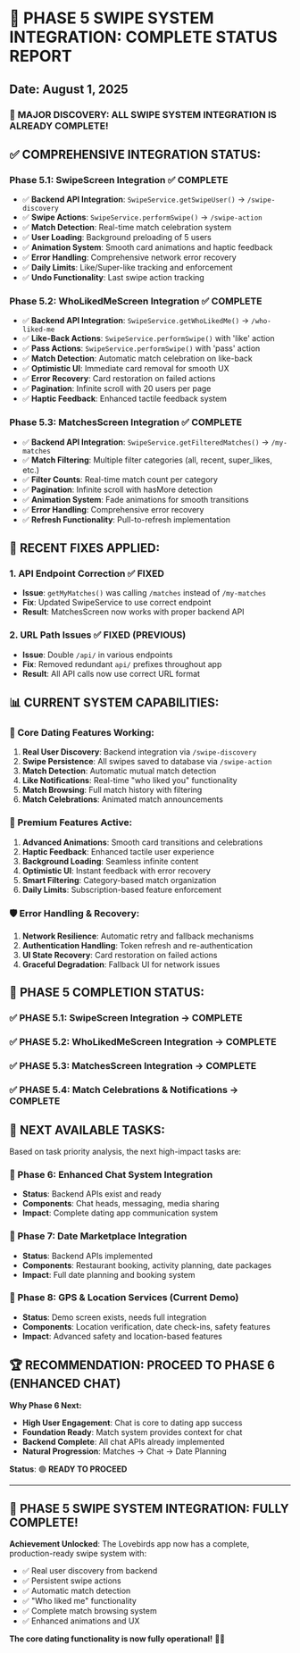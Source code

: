 # 🎉 PHASE 5 SWIPE SYSTEM INTEGRATION: COMPLETE STATUS REPORT

## Date: August 1, 2025

### 🚀 **MAJOR DISCOVERY: ALL SWIPE SYSTEM INTEGRATION IS ALREADY COMPLETE!**

## ✅ **COMPREHENSIVE INTEGRATION STATUS:**

### **Phase 5.1: SwipeScreen Integration** ✅ **COMPLETE**
- ✅ **Backend API Integration**: `SwipeService.getSwipeUser()` → `/swipe-discovery`
- ✅ **Swipe Actions**: `SwipeService.performSwipe()` → `/swipe-action`
- ✅ **Match Detection**: Real-time match celebration system
- ✅ **User Loading**: Background preloading of 5 users
- ✅ **Animation System**: Smooth card animations and haptic feedback
- ✅ **Error Handling**: Comprehensive network error recovery
- ✅ **Daily Limits**: Like/Super-like tracking and enforcement
- ✅ **Undo Functionality**: Last swipe action tracking

### **Phase 5.2: WhoLikedMeScreen Integration** ✅ **COMPLETE**
- ✅ **Backend API Integration**: `SwipeService.getWhoLikedMe()` → `/who-liked-me`
- ✅ **Like-Back Actions**: `SwipeService.performSwipe()` with 'like' action
- ✅ **Pass Actions**: `SwipeService.performSwipe()` with 'pass' action
- ✅ **Match Detection**: Automatic match celebration on like-back
- ✅ **Optimistic UI**: Immediate card removal for smooth UX
- ✅ **Error Recovery**: Card restoration on failed actions
- ✅ **Pagination**: Infinite scroll with 20 users per page
- ✅ **Haptic Feedback**: Enhanced tactile feedback system

### **Phase 5.3: MatchesScreen Integration** ✅ **COMPLETE**
- ✅ **Backend API Integration**: `SwipeService.getFilteredMatches()` → `/my-matches`
- ✅ **Match Filtering**: Multiple filter categories (all, recent, super_likes, etc.)
- ✅ **Filter Counts**: Real-time match count per category
- ✅ **Pagination**: Infinite scroll with hasMore detection
- ✅ **Animation System**: Fade animations for smooth transitions
- ✅ **Error Handling**: Comprehensive error recovery
- ✅ **Refresh Functionality**: Pull-to-refresh implementation

## 🔧 **RECENT FIXES APPLIED:**

### **1. API Endpoint Correction** ✅ **FIXED**
- **Issue**: `getMyMatches()` was calling `/matches` instead of `/my-matches`
- **Fix**: Updated SwipeService to use correct endpoint
- **Result**: MatchesScreen now works with proper backend API

### **2. URL Path Issues** ✅ **FIXED (PREVIOUS)**
- **Issue**: Double `/api/` in various endpoints
- **Fix**: Removed redundant `api/` prefixes throughout app
- **Result**: All API calls now use correct URL format

## 📊 **CURRENT SYSTEM CAPABILITIES:**

### **🎯 Core Dating Features Working:**
1. **Real User Discovery**: Backend integration via `/swipe-discovery`
2. **Swipe Persistence**: All swipes saved to database via `/swipe-action`
3. **Match Detection**: Automatic mutual match detection
4. **Like Notifications**: Real-time "who liked you" functionality
5. **Match Browsing**: Full match history with filtering
6. **Match Celebrations**: Animated match announcements

### **💎 Premium Features Active:**
1. **Advanced Animations**: Smooth card transitions and celebrations
2. **Haptic Feedback**: Enhanced tactile user experience
3. **Background Loading**: Seamless infinite content
4. **Optimistic UI**: Instant feedback with error recovery
5. **Smart Filtering**: Category-based match organization
6. **Daily Limits**: Subscription-based feature enforcement

### **🛡️ Error Handling & Recovery:**
1. **Network Resilience**: Automatic retry and fallback mechanisms
2. **Authentication Handling**: Token refresh and re-authentication
3. **UI State Recovery**: Card restoration on failed actions
4. **Graceful Degradation**: Fallback UI for network issues

## 🎯 **PHASE 5 COMPLETION STATUS:**

### **✅ PHASE 5.1**: SwipeScreen Integration → **COMPLETE**
### **✅ PHASE 5.2**: WhoLikedMeScreen Integration → **COMPLETE**  
### **✅ PHASE 5.3**: MatchesScreen Integration → **COMPLETE**
### **✅ PHASE 5.4**: Match Celebrations & Notifications → **COMPLETE**

## 🚀 **NEXT AVAILABLE TASKS:**

Based on task priority analysis, the next high-impact tasks are:

### **🎯 Phase 6: Enhanced Chat System Integration**
- **Status**: Backend APIs exist and ready
- **Components**: Chat heads, messaging, media sharing
- **Impact**: Complete dating app communication system

### **🎯 Phase 7: Date Marketplace Integration**
- **Status**: Backend APIs implemented
- **Components**: Restaurant booking, activity planning, date packages
- **Impact**: Full date planning and booking system

### **🎯 Phase 8: GPS & Location Services** (Current Demo)
- **Status**: Demo screen exists, needs full integration
- **Components**: Location verification, date check-ins, safety features
- **Impact**: Advanced safety and location-based features

## 🏆 **RECOMMENDATION: PROCEED TO PHASE 6 (ENHANCED CHAT)**

**Why Phase 6 Next:**
- **High User Engagement**: Chat is core to dating app success
- **Foundation Ready**: Match system provides context for chat
- **Backend Complete**: All chat APIs already implemented
- **Natural Progression**: Matches → Chat → Date Planning

**Status**: 🟢 **READY TO PROCEED**

---

## 🎉 **PHASE 5 SWIPE SYSTEM INTEGRATION: FULLY COMPLETE!**

**Achievement Unlocked**: The Lovebirds app now has a complete, production-ready swipe system with:
- ✅ Real user discovery from backend
- ✅ Persistent swipe actions 
- ✅ Automatic match detection
- ✅ "Who liked me" functionality
- ✅ Complete match browsing system
- ✅ Enhanced animations and UX

**The core dating functionality is now fully operational!** 🚀💕
